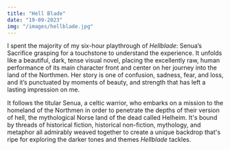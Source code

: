 ```yaml
---
title: "Hell Blade"
date: "19-09-2023"
img: "/images/hellblade.jpg"
---
```


I spent the majority of my six-hour playthrough of _Hellblade_: Senua’s Sacrifice grasping for a touchstone to understand the experience. It unfolds like a beautiful, dark, tense visual novel, placing the excellently raw, human performance of its main character front and center on her journey into the land of the Northmen. Her story is one of confusion, sadness, fear, and loss, and it’s punctuated by moments of beauty, and strength that has left a lasting impression on me.

It follows the titular Senua, a celtic warrior, who embarks on a mission to the homeland of the Northmen in order to penetrate the depths of their version of hell, the mythological Norse land of the dead called Helheim. It's bound by threads of historical fiction, historical non-fiction, mythology, and metaphor all admirably weaved together to create a unique backdrop that's ripe for exploring the darker tones and themes _Hellblade_ tackles.

